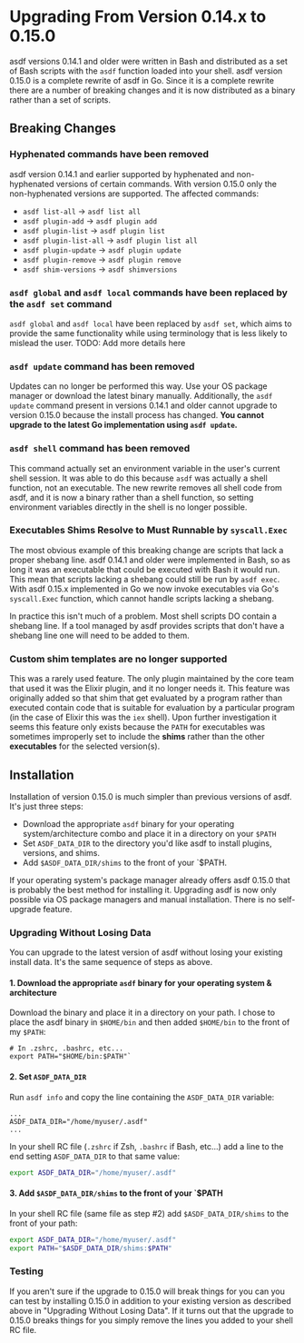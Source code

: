 # Upgrading From Version 0.14.x to 0.15.0

asdf versions 0.14.1 and older were written in Bash and distributed as a set of
Bash scripts with the `asdf` function loaded into your shell. asdf version
0.15.0 is a complete rewrite of asdf in Go. Since it is a complete rewrite
there are a number of breaking changes and it is now distributed as a binary
rather than a set of scripts.

## Breaking Changes

### Hyphenated commands have been removed

asdf version 0.14.1 and earlier supported by hyphenated and non-hyphenated
versions of certain commands. With version 0.15.0 only the non-hyphenated
versions are supported. The affected commands:

* `asdf list-all` -> `asdf list all`
* `asdf plugin-add` -> `asdf plugin add`
* `asdf plugin-list` -> `asdf plugin list`
* `asdf plugin-list-all` -> `asdf plugin list all`
* `asdf plugin-update` -> `asdf plugin update`
* `asdf plugin-remove` -> `asdf plugin remove`
* `asdf shim-versions` -> `asdf shimversions`

### `asdf global` and `asdf local` commands have been replaced by the `asdf set` command

`asdf global` and `asdf local` have been replaced by `asdf set`, which aims to
provide the same functionality while using terminology that is less likely to
mislead the user. TODO: Add more details here

### `asdf update` command has been removed

Updates can no longer be performed this way. Use your OS package manager or
download the latest binary manually. Additionally, the `asdf update` command
present in versions 0.14.1 and older cannot upgrade to version 0.15.0 because
the install process has changed. **You cannot upgrade to the latest Go
implementation using `asdf update`.**

### `asdf shell` command has been removed

This command actually set an environment variable in the user's current shell
session. It was able to do this because `asdf` was actually a shell function,
not an executable. The new rewrite removes all shell code from asdf, and it is
now a binary rather than a shell function, so setting environment variables
directly in the shell is no longer possible.

### Executables Shims Resolve to Must Runnable by `syscall.Exec`

The most obvious example of this breaking change are scripts that lack a proper
shebang line. asdf 0.14.1 and older were implemented in Bash, so as long it was
an executable that could be executed with Bash it would run. This mean that
scripts lacking a shebang could still be run by `asdf exec`. With asdf 0.15.x
implemented in Go we now invoke executables via Go's `syscall.Exec` function,
which cannot handle scripts lacking a shebang.

In practice this isn't much of a problem. Most shell scripts DO contain a
shebang line. If a tool managed by asdf provides scripts that don't have a
shebang line one will need to be added to them.

### Custom shim templates are no longer supported

This was a rarely used feature. The only plugin maintained by the core team
that used it was the Elixir plugin, and it no longer needs it. This feature
was originally added so that shim that get evaluated by a program rather than
executed contain code that is suitable for evaluation by a particular program
(in the case of Elixir this was the `iex` shell). Upon further investigation
it seems this feature only exists because the `PATH` for executables was
sometimes improperly set to include the **shims** rather than the other
**executables** for the selected version(s).

## Installation

Installation of version 0.15.0 is much simpler than previous versions of asdf. It's just three steps:

* Download the appropriate `asdf` binary for your operating system/architecture combo and place it in a directory on your `$PATH`
* Set `ASDF_DATA_DIR` to the directory you'd like asdf to install plugins, versions, and shims.
* Add `$ASDF_DATA_DIR/shims` to the front of your `$PATH.

If your operating system's package manager already offers asdf 0.15.0 that is
probably the best method for installing it. Upgrading asdf is now only possible
via OS package managers and manual installation. There is no self-upgrade
feature.

### Upgrading Without Losing Data

You can upgrade to the latest version of asdf without losing your existing
install data. It's the same sequence of steps as above.

#### 1. Download the appropriate `asdf` binary for your operating system & architecture

Download the binary and place it in a directory on your path. I chose to place
the asdf binary in `$HOME/bin` and then added `$HOME/bin` to the front of my
`$PATH`:

```
# In .zshrc, .bashrc, etc...
export PATH="$HOME/bin:$PATH"`
```

#### 2. Set `ASDF_DATA_DIR`

Run `asdf info` and copy the line containing the `ASDF_DATA_DIR` variable:

```
...
ASDF_DATA_DIR="/home/myuser/.asdf"
...
```

In your shell RC file (`.zshrc` if Zsh, `.bashrc` if Bash, etc...) add a line
to the end setting `ASDF_DATA_DIR` to that same value:

```bash
export ASDF_DATA_DIR="/home/myuser/.asdf"
```

#### 3. Add `$ASDF_DATA_DIR/shims` to the front of your `$PATH

In your shell RC file (same file as step #2) add `$ASDF_DATA_DIR/shims` to the
front of your path:

```bash
export ASDF_DATA_DIR="/home/myuser/.asdf"
export PATH="$ASDF_DATA_DIR/shims:$PATH"
```

### Testing

If you aren't sure if the upgrade to 0.15.0 will break things for you can you
can test by installing 0.15.0 in addition to your existing version as described
above in "Upgrading Without Losing Data". If it turns out that the upgrade to
0.15.0 breaks things for you simply remove the lines you added to your shell
RC file.
